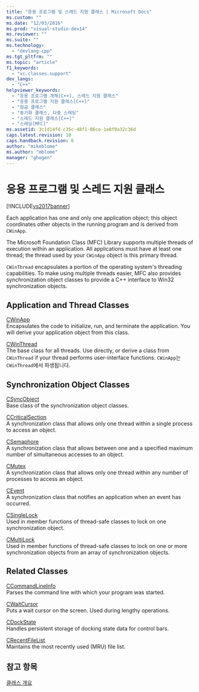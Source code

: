 ```yaml
---
title: "응용 프로그램 및 스레드 지원 클래스 | Microsoft Docs"
ms.custom: ""
ms.date: "12/03/2016"
ms.prod: "visual-studio-dev14"
ms.reviewer: ""
ms.suite: ""
ms.technology: 
  - "devlang-cpp"
ms.tgt_pltfrm: ""
ms.topic: "article"
f1_keywords: 
  - "vc.classes.support"
dev_langs: 
  - "C++"
helpviewer_keywords: 
  - "응용 프로그램 개체[C++], 스레드 지원 클래스"
  - "응용 프로그램 지원 클래스[C++]"
  - "잠금 클래스"
  - "동기화 클래스, 다중 스레딩"
  - "스레드 지원 클래스[C++]"
  - "스레딩[MFC]"
ms.assetid: 3c1d14fd-c35c-48f1-86ce-1e0f9a32c36d
caps.latest.revision: 10
caps.handback.revision: 6
author: "mikeblome"
ms.author: "mblome"
manager: "ghogen"
---
```

# 응용 프로그램 및 스레드 지원 클래스
[!INCLUDE[vs2017banner](../assembler/inline/includes/vs2017banner.md)]

Each application has one and only one application object; this object coordinates other objects in the running program and is derived from `CWinApp`.  
  
 The Microsoft Foundation Class \(MFC\) Library supports multiple threads of execution within an application.  All applications must have at least one thread; the thread used by your `CWinApp` object is this primary thread.  
  
 `CWinThread` encapsulates a portion of the operating system's threading capabilities.  To make using multiple threads easier, MFC also provides synchronization object classes to provide a C\+\+ interface to Win32 synchronization objects.  
  
## Application and Thread Classes  
 [CWinApp](../mfc/reference/cwinapp-class.md)  
 Encapsulates the code to initialize, run, and terminate the application.  You will derive your application object from this class.  
  
 [CWinThread](../mfc/reference/cwinthread-class.md)  
 The base class for all threads.  Use directly, or derive a class from `CWinThread` if your thread performs user\-interface functions.  `CWinApp`는 `CWinThread`에서 파생됩니다.  
  
## Synchronization Object Classes  
 [CSyncObject](../mfc/reference/csyncobject-class.md)  
 Base class of the synchronization object classes.  
  
 [CCriticalSection](../mfc/reference/ccriticalsection-class.md)  
 A synchronization class that allows only one thread within a single process to access an object.  
  
 [CSemaphore](../mfc/reference/csemaphore-class.md)  
 A synchronization class that allows between one and a specified maximum number of simultaneous accesses to an object.  
  
 [CMutex](../mfc/reference/cmutex-class.md)  
 A synchronization class that allows only one thread within any number of processes to access an object.  
  
 [CEvent](../mfc/reference/cevent-class.md)  
 A synchronization class that notifies an application when an event has occurred.  
  
 [CSingleLock](../mfc/reference/csinglelock-class.md)  
 Used in member functions of thread\-safe classes to lock on one synchronization object.  
  
 [CMultiLock](../mfc/reference/cmultilock-class.md)  
 Used in member functions of thread\-safe classes to lock on one or more synchronization objects from an array of synchronization objects.  
  
## Related Classes  
 [CCommandLineInfo](../mfc/reference/ccommandlineinfo-class.md)  
 Parses the command line with which your program was started.  
  
 [CWaitCursor](../mfc/reference/cwaitcursor-class.md)  
 Puts a wait cursor on the screen.  Used during lengthy operations.  
  
 [CDockState](../mfc/reference/cdockstate-class.md)  
 Handles persistent storage of docking state data for control bars.  
  
 [CRecentFileList](../mfc/reference/crecentfilelist-class.md)  
 Maintains the most recently used \(MRU\) file list.  
  
## 참고 항목  
 [클래스 개요](../mfc/class-library-overview.md)